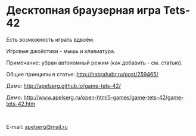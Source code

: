 ﻿Десктопная браузерная игра Tets-42
==================================

Есть возможность играть вдвоём.

Игровые джойстики - мышь и клавиатура.

Примечание: убран автономный режим (как добавить - см. статью).

Общие принципы в статье: http://habrahabr.ru/post/259465/

Демо: http://apelserg.github.io/game-tets-42/

Демо: http://www.apelserg.ru/open-html5-games/game-tets-42/game-tets-42.htm

<br/>

E-mail: apelserg@mail.ru
